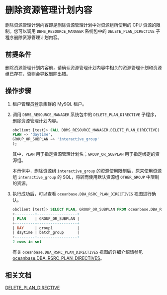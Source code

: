 # 删除资源管理计划内容

删除资源管理计划内容即是删除资源管理计划中对资源组所使用的 CPU 资源的限制。您可以调用 `DBMS_RESOURCE_MANAGER` 系统包中的 `DELETE_PLAN_DIRECTIVE` 子程序删除资源管理计划内容。

## 前提条件

删除资源管理计划内容前，请确认资源管理计划内容中相关的资源管理计划和资源组已存在，否则会导致删除出错。

## 操作步骤

1. 租户管理员登录集群的 MySQL 租户。

2. 调用 `DBMS_RESOURCE_MANAGER` 系统包中的 `DELETE_PLAN_DIRECTIVE` 子程序，删除资源管理计划内容。

   ```sql
   obclient [test]> CALL DBMS_RESOURCE_MANAGER.DELETE_PLAN_DIRECTIVE(
   PLAN => 'daytime',
   GROUP_OR_SUBPLAN => 'interactive_group'
   );
   ```

   其中，`PLAN` 用于指定资源管理计划名；`GROUP_OR_SUBPLAN` 用于指定绑定的资源组。

   本示例中，删除资源组 `interactive_group` 的资源使用限制后，原来使用资源组 `interactive_group` 的 SQL，将转而使用默认资源组 `OTHER_GROUP` 中限制的资源。

3. 执行成功后，可以查看 `oceanbase.DBA_RSRC_PLAN_DIRECTIVES` 视图进行确认。

   ```sql
   obclient [test]> SELECT PLAN, GROUP_OR_SUBPLAN FROM oceanbase.DBA_RSRC_PLAN_DIRECTIVES;
   +---------+------------------+
   | PLAN    | GROUP_OR_SUBPLAN |
   +---------+------------------+
   | DAY     | group1           |
   | daytime | batch_group      |
   +---------+------------------+
   2 rows in set
   ```

   有关 `oceanbase.DBA_RSRC_PLAN_DIRECTIVES` 视图的详细介绍请参见 [oceanbase.DBA_RSRC_PLAN_DIRECTIVES](../../../../5.system-reference/4.system-view-of-mysql-mode/2.dictionary-view-of-mysql-mode/206.oceanbase-dba_rsrc_plan_directives.md)。

## 相关文档

[DELETE_PLAN_DIRECTIVE](../../../../4.development-reference/3.pl-reference/2.pl-mysql/10.pl-system-package-mysql/133.dbms-resource-manager-mysql/7.delete-plan-directive-mysql.md)
